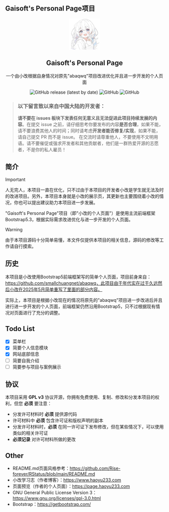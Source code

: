 ## Gaisoft's Personal Page项目
<div align="center">
    <img width="100px" src="./img/favicon.png" align="center" alt="Gaisoft'S Personal Page" />
    <h2 align="center">Gaisoft's Personal Page</h2>
    <p align="center">一个由小改根据自身情况对原先"abaqwq"项目改进优化并且进一步开发的个人页面</p>
</div>

<div align="center">
    <img alt="GitHub release (latest by date)" src="https://img.shields.io/github/v/release/kadzh520/Gaisoft-Personal-Page?style=for-the-badge">
    <img alt="GitHub" src="https://img.shields.io/github/license/kadzh520/Gaisoft-Personal-Page?style=for-the-badge">
    <img alt="GitHub" src="https://img.shields.io/github/last-commit/kadzh520/Gaisoft-Personal-Page?style=for-the-badge">
</div>

> ### 以下留言致以来自中国大陆的开发者：
>
> **请不要在 issues 板块下发表任何无意义且无法促进此项目持续发展的内容**。在提交 issue 之前，请仔细思考你要发布的内容**是否合理**，如果不能，请不要浪费其他人的时间；同时请考虑**开发者能否修复/实现**，如果不能，请自己提交 PR 而不是 issue。
> 在交流时请尊重他人，不要使用不文明用语。请不要催促或强求开发者和其他贡献者，他们是一群热爱开源的志愿者，不是你的私人雇员！

## 简介

> [!IMPORTANT]
> 人无完人，本项目一直在优化，只不过由于本项目的开发者小改是学生就无法及时的改进项目。另外，本项目本身就是小改的展示页，其更新也主要围绕着小改的情况，你也可以提出建议助力本项目进一步发展。

"Gaisoft's Personal Page"项目（即"小改的个人页面"）是使用主流前端框架Bootstrap5.3，根据实际需求改进优化与进一步开发的个人页面。

> [!WARNING]
> 由于本项目源码十分简单易懂，本文件仅提供本项目的相关信息，源码的修改等工作请自行摸索。

## 历史

本项目是小改使用Bootstrap5前端框架写的简单个人页面，项目前身来自：https://github.com/smallchuangnet/abaqwq，此项目由于年代实在过于久远然后小改在2025年5月简单重写了里面的部分内容。

实际上，本项目是根据小改现在的情况将原先的"abaqwq"项目进一步改进后并且进行进一步开发的个人页面，前端框架仍然沿用Bootstrap5，只不过根据现有情况对页面进行了充分的调整。

## Todo List

- [x] 菜单栏
- [x] 简要个人信息模块
- [x] 网站底部信息
- [ ] 简要自我介绍
- [ ] 简要参与项目与案例展示

## 协议

本项目采用 **GPL v3** 协议开源，你拥有免费使用、复制、修改和分发本项目的权利，但您 **必须** 要注意：

- 分发许可材料时 **必须** 提供源代码
- 许可材料中 **必须** 包含许可证和版权声明的副本
- 分发许可材料时，**必须** 在同一许可证下发布修改，但在某些情况下，可以使用类似的相关许可证
- **必须记录** 对许可材料所做的更改

## Other

- README.md页面风格参考：https://github.com/Rise-forever/RStatus/blob/main/README.md
- 小改学习志（作者博客）：https://www.haoyu233.com
- 页面预览（作者的个人页面）：https://page.haoyu233.com
- GNU General Public License Version 3：https://www.gnu.org/licenses/gpl-3.0.html
- Bootstrap：https://getbootstrap.com/
